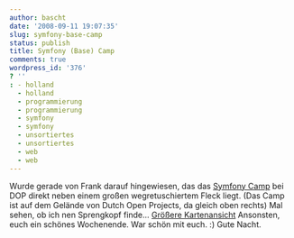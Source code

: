 ```yaml
---
author: bascht
date: '2008-09-11 19:07:35'
slug: symfony-base-camp
status: publish
title: Symfony (Base) Camp
comments: true
wordpress_id: '376'
? ''
: - holland
  - holland
  - programmierung
  - programmierung
  - symfony
  - symfony
  - unsortiertes
  - unsortiertes
  - web
  - web
---
```


Wurde gerade von Frank darauf hingewiesen, das das
[Symfony Camp](http://www.symfonycamp.com) bei DOP direkt neben
einem großen wegretuschiertem Fleck liegt. (Das Camp ist auf dem
Gelände von Dutch Open Projects, da gleich oben rechts) Mal sehen,
ob ich nen Sprengkopf finde...
[Größere Kartenansicht](http://maps.google.com/maps?f=q&hl=de&geocode=&q=Amersfoort&sll=37.0625,-95.677068&sspn=34.396866,75.761719&ie=UTF8&cd=1&t=h&ll=52.12511,5.361478&spn=0.004611,0.00912&z=16&source=embed)
Ansonsten, euch ein schönes Wochenende. War schön mit euch. :) Gute
Nacht.


